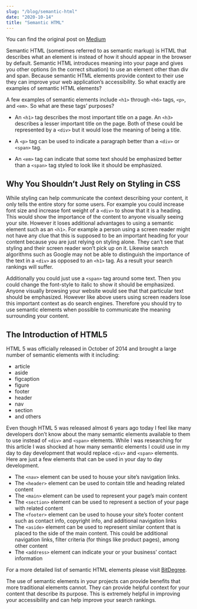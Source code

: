 ```yaml
---
slug: "/blog/semantic-html"
date: "2020-10-14"
title: "Semantic HTML"
---
```


You can find the original post on [Medium](https://medium.com/@dkersten1994/semantic-html-8fe4dc3bbb31)

Semantic HTML (sometimes referred to as semantic markup) is HTML that describes what an element is instead of how it should appear in the browser by default. Semantic HTML introduces meaning into your page and gives you other options (in the correct situation) to use an element other than div and span. Because semantic HTML elements provide context to their use they can improve your web application’s accessibility. So what exactly are examples of semantic HTML elements?

A few examples of semantic elements include `<h1>` through `<h6>` tags, `<p>`, and `<em>`. So what are these tags’ purposes?

- An `<h1>` tag describes the most important title on a page. An `<h3>` describes a lesser important title on the page. Both of these could be represented by a `<div>` but it would lose the meaning of being a title.

- A `<p>` tag can be used to indicate a paragraph better than a `<div>` or `<span>` tag.

- An `<em>` tag can indicate that some text should be emphasized better than a `<span>` tag styled to look like it should be emphasized.

## Why You Shouldn’t Just Rely on Styling in CSS

While styling can help communicate the context describing your content, it only tells the entire story for some users. For example you could increase font size and increase font weight of a `<div>` to show that it is a heading. This would show the importance of the content to anyone visually seeing your site. However it loses additional advantages to using a semantic element such as an `<h1>`. For example a person using a screen reader might not have any clue that this is supposed to be an important heading for your content because you are just relying on styling alone. They can’t see that styling and their screen reader won’t pick up on it. Likewise search algorithms such as Google may not be able to distinguish the importance of the text in a `<div>` as opposed to an `<h1>` tag. As a result your search rankings will suffer.

Additionally you could just use a `<span>` tag around some text. Then you could change the font-style to italic to show it should be emphasized. Anyone visually browsing your website would see that that particular text should be emphasized. However like above users using screen readers lose this important context as do search engines. Therefore you should try to use semantic elements when possible to communicate the meaning surrounding your content.

## The Introduction of HTML5

HTML 5 was officially released in October of 2014 and brought a large number of semantic elements with it including:

- article
- aside
- figcaption
- figure
- footer
- header
- nav
- section
- and others

Even though HTML 5 was released almost 6 years ago today I feel like many developers don’t know about the many semantic elements available to them to use instead of `<div>` and `<span>` elements. While I was researching for this article I was shocked at how many semantic elements I could use in my day to day development that would replace `<div>` and `<span>` elements. Here are just a few elements that can be used in your day to day development.

- The `<nav>` element can be used to house your site’s navigation links.
- The `<header>` element can be used to contain title and heading related content
- The `<main>` element can be used to represent your page’s main content
- The `<section>` element can be used to represent a section of your page with related content
- The `<footer>` element can be used to house your site’s footer content such as contact info, copyright info, and additional navigation links
- The `<aside>` element can be used to represent similar content that is placed to the side of the main content. This could be additional navigation links, filter criteria (for things like product pages), among other content
- The `<address>` element can indicate your or your business’ contact information

For a more detailed list of semantic HTML elements please visit [BitDegree](https://www.bitdegree.org/learn/html5-tags).

The use of semantic elements in your projects can provide benefits that more traditional elements cannot. They can provide helpful context for your content that describe its purpose. This is extremely helpful in improving your accessibility and can help improve your search rankings.
